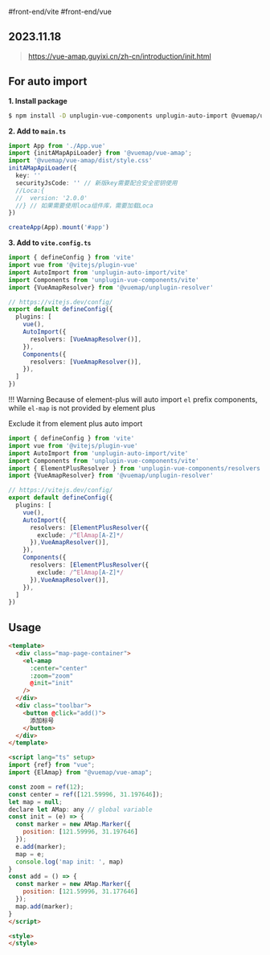 #front-end/vite #front-end/vue
## 2023.11.18

> https://vue-amap.guyixi.cn/zh-cn/introduction/init.html

## For auto import

**1. Install package**

```bash
$ npm install -D unplugin-vue-components unplugin-auto-import @vuemap/unplugin-resolver
```

**2. Add to `main.ts`**

```ts
import App from './App.vue'
import {initAMapApiLoader} from '@vuemap/vue-amap';
import '@vuemap/vue-amap/dist/style.css'
initAMapApiLoader({
  key: ''
  securityJsCode: '' // 新版key需要配合安全密钥使用
  //Loca:{
  //  version: '2.0.0'
  //} // 如果需要使用loca组件库，需要加载Loca
})

createApp(App).mount('#app')
```

**3. Add to `vite.config.ts`**

```ts
import { defineConfig } from 'vite'
import vue from '@vitejs/plugin-vue'
import AutoImport from 'unplugin-auto-import/vite'
import Components from 'unplugin-vue-components/vite'
import {VueAmapResolver} from '@vuemap/unplugin-resolver'

// https://vitejs.dev/config/
export default defineConfig({
  plugins: [
    vue(),
    AutoImport({
      resolvers: [VueAmapResolver()],
    }),
    Components({
      resolvers: [VueAmapResolver()],
    }),
  ]
})
```

!!! Warning Because of element-plus will auto import `el` prefix components, while `el-map` is not provided by element plus

Exclude it from element plus auto import

```ts
import { defineConfig } from 'vite'
import vue from '@vitejs/plugin-vue'
import AutoImport from 'unplugin-auto-import/vite'
import Components from 'unplugin-vue-components/vite'
import { ElementPlusResolver } from 'unplugin-vue-components/resolvers'
import {VueAmapResolver} from '@vuemap/unplugin-resolver'

// https://vitejs.dev/config/
export default defineConfig({
  plugins: [
    vue(),
    AutoImport({
      resolvers: [ElementPlusResolver({
        exclude: /^ElAmap[A-Z]*/
      }),VueAmapResolver()],
    }),
    Components({
      resolvers: [ElementPlusResolver({
        exclude: /^ElAmap[A-Z]*/
      }),VueAmapResolver()],
    }),
  ]
})
```

## Usage

```html
<template>
  <div class="map-page-container">
    <el-amap
      :center="center"
      :zoom="zoom"
      @init="init"
    />
  </div>
  <div class="toolbar">
    <button @click="add()">
      添加标号
    </button>
  </div>
</template>

<script lang="ts" setup>
import {ref} from "vue";
import {ElAmap} from "@vuemap/vue-amap";

const zoom = ref(12);
const center = ref([121.59996, 31.197646]);
let map = null;
declare let AMap: any // global variable
const init = (e) => {
  const marker = new AMap.Marker({
    position: [121.59996, 31.197646]
  });
  e.add(marker);
  map = e;
  console.log('map init: ', map)
}
const add = () => {
  const marker = new AMap.Marker({
    position: [121.59996, 31.177646]
  });
  map.add(marker);
}
</script>

<style>
</style>
```